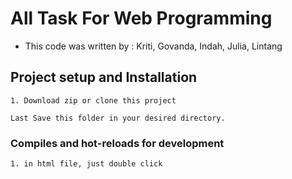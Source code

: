 # All Task For Web Programming

- This code was written by	        : Kriti, Govanda, Indah, Julia, Lintang

## Project setup and Installation
```
1. Download zip or clone this project

Last Save this folder in your desired directory.
```
### Compiles and hot-reloads for development
```
1. in html file, just double click
```
